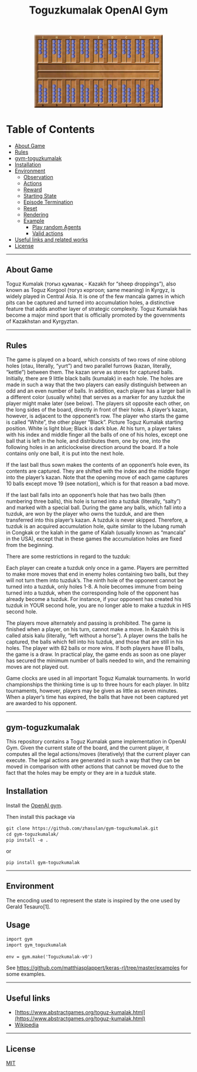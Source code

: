 <h1 align="center">Toguzkumalak OpenAI Gym</h1> <br>
<p align="center">
   <img alt="Toguzkumalak" title="Toguzkumalak" src="./logo.jpg" width="350">
</p>

# Table of Contents
- [About Game](#about_game)
- [Rules](#rules)
- [gym-toguzkumalak](#gym_toguzkumalak)
- [Installation](#installation)
- [Environment](#env)
    - [Observation](#observation)
    - [Actions](#actions)
    - [Reward](#reward)
    - [Starting State](#starting_state)
    - [Episode Termination](#episode_termination)
    - [Reset](#reset)
    - [Rendering](#rendering)
    - [Example](#example)
        - [Play random Agents](#play)
        - [Valid actions](#valid_actions)
- [Useful links and related works](#useful_links)
- [License](#license)

---
## <a name="about_game"></a>About Game
Toguz Kumalak (тоғыз құмалақ - Kazakh for “sheep droppings”), also known as Toguz Korgool (тогуз коргоол; same meaning) in Kyrgyz, is widely played in Central Asia. It is one of the few mancala games in which pits can be captured and turned into accumulation holes, a distinctive feature that adds another layer of strategic complexity. Toguz Kumalak has become a major mind sport that is officially promoted by the governments of Kazakhstan and Kyrgyztan.

---
## <a name="rules"></a>Rules
The game is played on a board, which consists of two rows of nine oblong holes (otau, literally, “yurt”) and two parallel furrows (kazan, literally, “kettle”) between them. The kazan serve as stores for captured balls. Initially, there are 9 little black balls (kumalak) in each hole. The holes are made in such a way that the two players can easily distinguish between an odd and an even number of balls. In addition, each player has a larger ball in a different color (usually white) that serves as a marker for any tuzduk the player might make later (see below). The players sit opposite each other, on the long sides of the board, directly in front of their holes. A player’s kazan, however, is adjacent to the opponent’s row. The player who starts the game is called “White”, the other player “Black”.
Picture
Toguz Kumalak starting position. White is light blue; Black is dark blue.
At his turn, a player takes with his index and middle finger all the balls of one of his holes, except one ball that is left in the hole, and distributes them, one by one, into the following holes in an anticlockwise direction around the board. If a hole contains only one ball, it is put into the next hole.

If the last ball thus sown makes the contents of an opponent’s hole even, its contents are captured. They are shifted with the index and the middle finger into the player’s kazan. Note that the opening move of each game captures 10 balls except move 19 (see notation), which is for that reason a bad move.

If the last ball falls into an opponent’s hole that has two balls (then numbering three balls), this hole is turned into a tuzduk (literally, “salty”) and marked with a special ball. During the game any balls, which fall into a tuzduk, are won by the player who owns the tuzduk, and are then transferred into this player’s kazan. A tuzduk is never skipped. Therefore, a tuzduk is an acquired accumulation hole, quite similar to the lubang rumah in Congkak or the kalah in the game of Kalah (usually known as “mancala” in the USA), except that in these games the accumulation holes are fixed from the beginning.

There are some restrictions in regard to the tuzduk:

Each player can create a tuzduk only once in a game. Players are permitted to make more moves that end in enemy holes containing two balls, but they will not turn them into tuzduk’s.
The ninth hole of the opponent cannot be turned into a tuzduk, only holes 1-8.
A hole becomes immune from being turned into a tuzduk, when the corresponding hole of the opponent has already become a tuzduk. For instance, if your opponent has created his tuzduk in YOUR second hole, you are no longer able to make a tuzduk in HIS second hole.

The players move alternately and passing is prohibited. The game is finished when a player, on his turn, cannot make a move. In Kazakh this is called atsis kalu (literally, “left without a horse”). A player owns the balls he captured, the balls which fell into his tuzduk, and those that are still in his holes. The player with 82 balls or more wins. If both players have 81 balls, the game is a draw. In practical play, the game ends as soon as one player has secured the minimum number of balls needed to win, and the remaining moves are not played out.

Game clocks are used in all important Toguz Kumalak tournaments. In world championships the thinking time is up to three hours for each player. In blitz tournaments, however, players may be given as little as seven minutes. When a player’s time has expired, the balls that have not been captured yet are awarded to his opponent.

---
## <a name="gym_toguzkumalak"></a>gym-toguzkumalak
This repository contains a Toguz Kumalak game implementation in OpenAI Gym.
Given the current state of the board, and the current player, it computes all the legal actions/moves (iteratively) that the current player can execute. The legal actions are generated in such a way that they can be moved in comparison with other actions that cannot be moved due to the fact that the holes may be empty or they are in a tuzduk state.

## <a name="installation"></a>Installation

Install the [OpenAI gym](https://gym.openai.com/docs/).

Then install this package via

```
git clone https://github.com/zhasulan/gym-toguzkumalak.git
cd gym-toguzkumalak/
pip install -e .
```
or
```
pip install gym-toguzkumalak
```

---
## <a name="env"></a>Environment
The encoding used to represent the state is inspired by the one used by Gerald Tesauro[1].

## Usage

```
import gym
import gym_toguzkumalak

env = gym.make('Toguzkumalak-v0')
```

See https://github.com/matthiasplappert/keras-rl/tree/master/examples for some
examples.

---
## <a name="useful_links"></a>Useful links

- [https://www.abstractgames.org/toguz-kumalak.html](https://www.abstractgames.org/toguz-kumalak.html)
- [Wikipedia](https://en.wikipedia.org/wiki/Toguz_korgol)

---
## <a name="license"></a>License
[MIT](https://github.com/dellalibera/gym-backgammon/blob/master/LICENSE) 